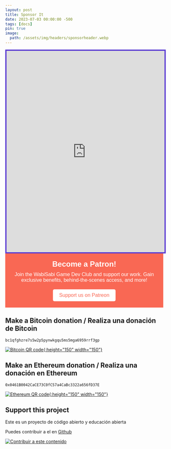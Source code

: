 ```yaml
---
layout: post
title: Sponsor It
date: 2023-07-03 00:00:00 -500
tags: [docs]
pin: true
image:
  path: /assets/img/headers/sponsorheader.webp
---
```


<iframe id='kofiframe' src='https://ko-fi.com/wabisabiclub/?hidefeed=true&widget=true&embed=true&preview=true' style='border:none;width:100%;padding:4px;background:#5D3FD3;' height='640' title='wabisabiclub'></iframe>

<style>
  .patreon-widget {
    background-color: #f96854;
    color: #fff;
    font-family: Arial, sans-serif;
    font-size: 16px;
    padding: 20px;
    text-align: center;
  }

  .patreon-widget h2 {
    margin: 0 0 10px;
  }

  .patreon-widget p {
    margin: 0 0 20px;
  }

  .patreon-widget a {
    display: inline-block;
    background-color: #fff;
    color: #f96854;
    padding: 10px 20px;
    text-decoration: none;
    border-radius: 5px;
    transition: background-color 0.3s;
  }

  .patreon-widget a:hover {
    background-color: #f96854;
    color: #fff;
  }
</style>

<div class="patreon-widget">
  <h2>Become a Patron!</h2>
  <p>Join the WabiSabi Game Dev Club and support our work. Gain exclusive benefits, behind-the-scenes access, and more!</p>
  <a href="https://www.patreon.com/wabisabigamedevclub">Support us on Patreon</a>
</div>



## Make a Bitcoin donation / Realiza una donación de Bitcoin

```
bc1qfghzre7s5w2p5pynwkgqu5ms5mga6959rrf3gp
```

[![Bitcoin QR code](https://www.bitcoinqrcodemaker.com/api/?style=bitcoin&address=bc1qfghzre7s5w2p5pynwkgqu5ms5mga6959rrf3gp){:height="150" width="150"}](https://www.bitcoinqrcodemaker.com)

## Make an Ethereum donation / Realiza una donación en Ethereum

```
0x0461B0042CaCE73C0fC57a4CaBc3322a656fD37E
```

[![Ethereum QR code](https://www.bitcoinqrcodemaker.com/api/?style=ethereum&address=0x0461B0042CaCE73C0fC57a4CaBc3322a656fD37E){:height="150" width="150"}](https://www.bitcoinqrcodemaker.com)

## Support this project

Este es un proyecto de código abierto y educación abierta

Puedes contribuir a el en [Github](https://github.com/WabiSabiClub/)

[![Contribuir a este contenido](https://img.shields.io/badge/Contribuir%20a%20este%20contenido-%236A0DAD?style=for-the-badge&logo=github)](https://www.github.com/wabisabiclub/wabisabiclub.github.io)

